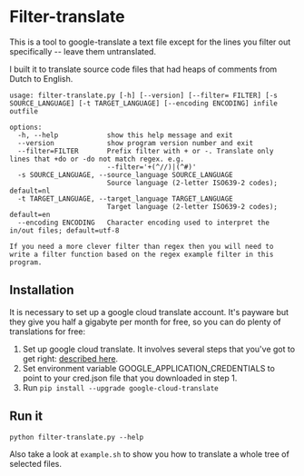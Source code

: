 # Filter-translate

This is a tool to google-translate a text file except for the lines you filter out specifically -- leave them untranslated.

I built it to translate source code files that had heaps of comments from Dutch to English.

```shell
usage: filter-translate.py [-h] [--version] [--filter= FILTER] [-s SOURCE_LANGUAGE] [-t TARGET_LANGUAGE] [--encoding ENCODING] infile outfile

options:
  -h, --help            show this help message and exit
  --version             show program version number and exit
  --filter=FILTER       Prefix filter with + or -. Translate only lines that +do or -do not match regex. e.g.
                        --filter='+(^//)|(^#)'
  -s SOURCE_LANGUAGE, --source_language SOURCE_LANGUAGE
                        Source language (2-letter ISO639-2 codes); default=nl
  -t TARGET_LANGUAGE, --target_language TARGET_LANGUAGE
                        Target language (2-letter ISO639-2 codes); default=en
  --encoding ENCODING   Character encoding used to interpret the in/out files; default=utf-8

If you need a more clever filter than regex then you will need to write a filter function based on the regex example filter in this program.
```

## Installation

It is necessary to set up a google cloud translate account. It's payware but they give you half a gigabyte per month for free, so you can do plenty of translations for free:

1. Set up google cloud translate. It involves several steps that you've got to get right: [described here](https://cloud.google.com/translate/docs/setup).
2. Set environment variable GOOGLE_APPLICATION_CREDENTIALS to point to your cred.json file that you downloaded in step 1.
3. Run `pip install --upgrade google-cloud-translate`

## Run it

`python filter-translate.py --help`

Also take a look at `example.sh` to show you how to translate a whole tree of selected files.
